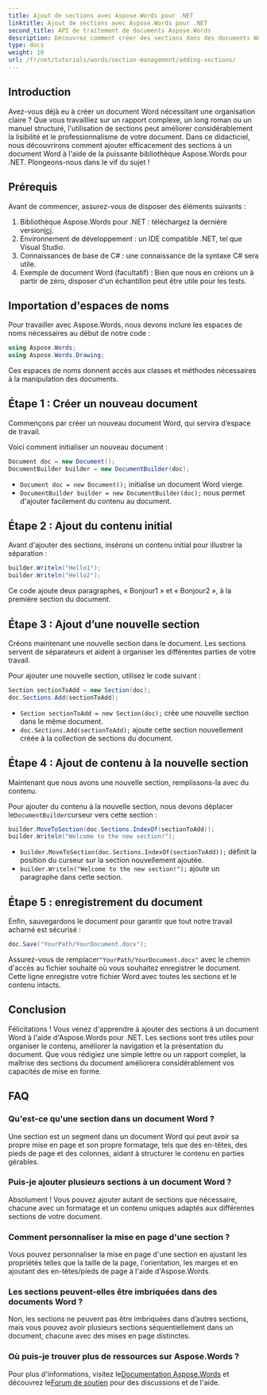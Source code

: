 ```yaml
---
title: Ajout de sections avec Aspose.Words pour .NET
linktitle: Ajout de sections avec Aspose.Words pour .NET
second_title: API de traitement de documents Aspose.Words
description: Découvrez comment créer des sections dans des documents Word pour améliorer la lisibilité et le professionnalisme. Ce guide couvre toutes les étapes, de l'initialisation d'un document à l'enregistrement de votre travail.
type: docs
weight: 10
url: /fr/net/tutorials/words/section-management/adding-sections/
---
```

## Introduction

Avez-vous déjà eu à créer un document Word nécessitant une organisation claire ? Que vous travailliez sur un rapport complexe, un long roman ou un manuel structuré, l'utilisation de sections peut améliorer considérablement la lisibilité et le professionnalisme de votre document. Dans ce didacticiel, nous découvrirons comment ajouter efficacement des sections à un document Word à l'aide de la puissante bibliothèque Aspose.Words pour .NET. Plongeons-nous dans le vif du sujet !

## Prérequis

Avant de commencer, assurez-vous de disposer des éléments suivants :

1.  Bibliothèque Aspose.Words pour .NET : téléchargez la dernière version[ici](https://releases.aspose.com/words/net/).
2. Environnement de développement : un IDE compatible .NET, tel que Visual Studio.
3. Connaissances de base de C# : une connaissance de la syntaxe C# sera utile.
4. Exemple de document Word (facultatif) : Bien que nous en créions un à partir de zéro, disposer d'un échantillon peut être utile pour les tests.

## Importation d'espaces de noms

Pour travailler avec Aspose.Words, nous devons inclure les espaces de noms nécessaires au début de notre code :

```csharp
using Aspose.Words;
using Aspose.Words.Drawing;
```

Ces espaces de noms donnent accès aux classes et méthodes nécessaires à la manipulation des documents.

## Étape 1 : Créer un nouveau document

Commençons par créer un nouveau document Word, qui servira d’espace de travail.

Voici comment initialiser un nouveau document :

```csharp
Document doc = new Document();
DocumentBuilder builder = new DocumentBuilder(doc);
```

- `Document doc = new Document();` initialise un document Word vierge.
- `DocumentBuilder builder = new DocumentBuilder(doc);` nous permet d'ajouter facilement du contenu au document.

## Étape 2 : Ajout du contenu initial

Avant d'ajouter des sections, insérons un contenu initial pour illustrer la séparation :

```csharp
builder.Writeln("Hello1");
builder.Writeln("Hello2");
```

Ce code ajoute deux paragraphes, « Bonjour1 » et « Bonjour2 », à la première section du document.

## Étape 3 : Ajout d’une nouvelle section

Créons maintenant une nouvelle section dans le document. Les sections servent de séparateurs et aident à organiser les différentes parties de votre travail.

Pour ajouter une nouvelle section, utilisez le code suivant :

```csharp
Section sectionToAdd = new Section(doc);
doc.Sections.Add(sectionToAdd);
```

- `Section sectionToAdd = new Section(doc);` crée une nouvelle section dans le même document.
- `doc.Sections.Add(sectionToAdd);` ajoute cette section nouvellement créée à la collection de sections du document.

## Étape 4 : Ajout de contenu à la nouvelle section

Maintenant que nous avons une nouvelle section, remplissons-la avec du contenu. 

 Pour ajouter du contenu à la nouvelle section, nous devons déplacer le`DocumentBuilder`curseur vers cette section :

```csharp
builder.MoveToSection(doc.Sections.IndexOf(sectionToAdd));
builder.Writeln("Welcome to the new section!");
```

- `builder.MoveToSection(doc.Sections.IndexOf(sectionToAdd));` définit la position du curseur sur la section nouvellement ajoutée.
- `builder.Writeln("Welcome to the new section!");` ajoute un paragraphe dans cette section.

## Étape 5 : enregistrement du document

Enfin, sauvegardons le document pour garantir que tout notre travail acharné est sécurisé :

```csharp
doc.Save("YourPath/YourDocument.docx");
```

 Assurez-vous de remplacer`"YourPath/YourDocument.docx"` avec le chemin d'accès au fichier souhaité où vous souhaitez enregistrer le document. Cette ligne enregistre votre fichier Word avec toutes les sections et le contenu intacts.

## Conclusion

Félicitations ! Vous venez d'apprendre à ajouter des sections à un document Word à l'aide d'Aspose.Words pour .NET. Les sections sont très utiles pour organiser le contenu, améliorer la navigation et la présentation du document. Que vous rédigiez une simple lettre ou un rapport complet, la maîtrise des sections du document améliorera considérablement vos capacités de mise en forme. 

## FAQ

### Qu'est-ce qu'une section dans un document Word ?

Une section est un segment dans un document Word qui peut avoir sa propre mise en page et son propre formatage, tels que des en-têtes, des pieds de page et des colonnes, aidant à structurer le contenu en parties gérables.

### Puis-je ajouter plusieurs sections à un document Word ?

Absolument ! Vous pouvez ajouter autant de sections que nécessaire, chacune avec un formatage et un contenu uniques adaptés aux différentes sections de votre document.

### Comment personnaliser la mise en page d'une section ?

Vous pouvez personnaliser la mise en page d'une section en ajustant les propriétés telles que la taille de la page, l'orientation, les marges et en ajoutant des en-têtes/pieds de page à l'aide d'Aspose.Words.

### Les sections peuvent-elles être imbriquées dans des documents Word ?

Non, les sections ne peuvent pas être imbriquées dans d’autres sections, mais vous pouvez avoir plusieurs sections séquentiellement dans un document, chacune avec des mises en page distinctes.

### Où puis-je trouver plus de ressources sur Aspose.Words ?

 Pour plus d'informations, visitez le[Documentation Aspose.Words](https://reference.aspose.com/words/net/) et découvrez le[Forum de soutien](https://forum.aspose.com/c/words/8) pour des discussions et de l'aide.